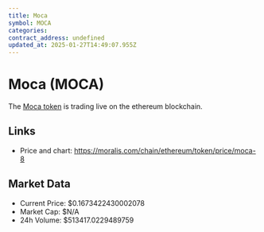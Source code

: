 ```yaml
---
title: Moca
symbol: MOCA
categories: 
contract_address: undefined
updated_at: 2025-01-27T14:49:07.955Z
---
```


# Moca (MOCA)
The [Moca token](https://moralis.com/chain/ethereum/token/price/moca-8) is trading live on the ethereum blockchain.

## Links
- Price and chart: https://moralis.com/chain/ethereum/token/price/moca-8

## Market Data
- Current Price: $0.1673422430002078
- Market Cap: $N/A
- 24h Volume: $513417.0229489759

